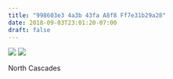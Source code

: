 ```yaml
---
title: "998603e3 4a3b 43fa A8f8 Ff7e31b29a28"
date: 2018-09-03T23:01:20-07:00
draft: false
---
```


![](https://d17enza3bfujl8.cloudfront.net/DSCF0379.jpg)
![](https://d17enza3bfujl8.cloudfront.net/DSCF0375.jpg)

North Cascades
